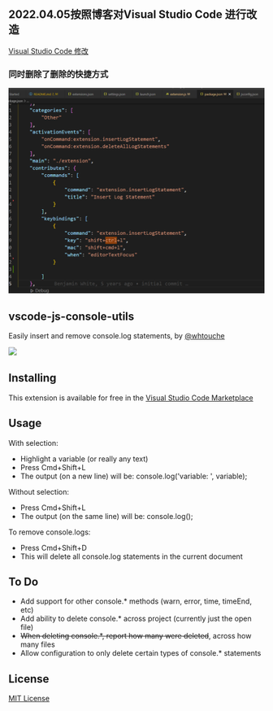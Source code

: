 ## 2022.04.05按照博客对Visual Studio Code 进行改造

[Visual Studio Code 修改](https://www.bianchengquan.com/article/140447.html)

### 同时删除了删除的快捷方式

![](image/README/1649154040880.png)

## vscode-js-console-utils

Easily insert and remove console.log statements, by [@whtouche](https://twitter.com/whtouche)

![](https://i.imgur.com/0tiesd2.gif)

## Installing

This extension is available for free in the [Visual Studio Code Marketplace](https://marketplace.visualstudio.com/items?itemName=whtouche.vscode-js-console-utils)

## Usage

With selection:

* Highlight a variable (or really any text)
* Press Cmd+Shift+L
* The output (on a new line) will be: console.log('variable: ', variable);

Without selection:

* Press Cmd+Shift+L
* The output (on the same line) will be: console.log();

To remove console.logs:

* Press Cmd+Shift+D
* This will delete all console.log statements in the current document

## To Do

* Add support for other console.* methods (warn, error, time, timeEnd, etc)
* Add ability to delete console.* across project (currently just the open file)
* ~~When deleting console.*, report how many were deleted~~, across how many files
* Allow configuration to only delete certain types of console.* statements

## License

[MIT License](LICENSE)
